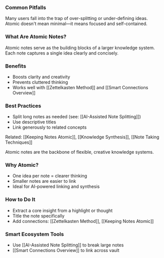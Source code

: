 ### Common Pitfalls
Many users fall into the trap of over-splitting or under-defining ideas. Atomic doesn't mean minimal—it means focused and self-contained.

### What Are Atomic Notes?
Atomic notes serve as the building blocks of a larger knowledge system. Each note captures a single idea clearly and concisely.

### Benefits
- Boosts clarity and creativity
- Prevents cluttered thinking
- Works well with [[Zettelkasten Method]] and [[Smart Connections Overview]]

### Best Practices
- Split long notes as needed (see: [[AI-Assisted Note Splitting]])
- Use descriptive titles
- Link generously to related concepts

Related: [[Keeping Notes Atomic]], [[Knowledge Synthesis]], [[Note Taking Techniques]]

Atomic notes are the backbone of flexible, creative knowledge systems.

### Why Atomic?
- One idea per note = clearer thinking
- Smaller notes are easier to link
- Ideal for AI-powered linking and synthesis

### How to Do It
- Extract a core insight from a highlight or thought
- Title the note specifically
- Add connections: [[Zettelkasten Method]], [[Keeping Notes Atomic]]

### Smart Ecosystem Tools
- Use [[AI-Assisted Note Splitting]] to break large notes
- [[Smart Connections Overview]] to link across vault
